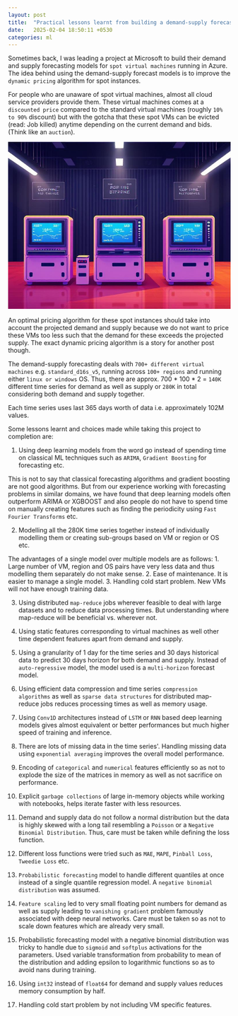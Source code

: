 ```yaml
---
layout: post
title:  "Practical lessons learnt from building a demand-supply forecasting model"
date:   2025-02-04 18:50:11 +0530
categories: ml
---
```


Sometimes back, I was leading a project at Microsoft to build their demand and supply forecasting models for `spot virtual machines` running in Azure. The idea behind using the demand-supply forecast models is to improve the `dynamic pricing` algorithm for spot instances.

For people who are unaware of spot virtual machines, almost all cloud service providers provide them. These virtual machines comes at a `discounted price` compared to the standard virtual machines (roughly `10% to 90%` discount) but with the gotcha that these spot VMs can be evicted (read: Job killed) anytime depending on the current demand and bids. (Think like an `auction`).

![Real Time Bidding for VMs (AI Generated)](/docs/assets/rtb.jpg)

An optimal pricing algorithm for these spot instances should take into account the projected demand and supply because we do not want to price these VMs too less such that the demand for these exceeds the projected supply. The exact dynamic pricing algorithm is a story for another post though.

The demand-supply forecasting deals with `700+ different virtual machines` e.g. `standard_d16s_v5`, running across `100+ regions` and running either `linux or windows` OS. Thus, there are approx. 700 * 100 * 2 = `140K` different time series for demand as well as supply or `280K` in total considering both demand and supply together.

Each time series uses last 365 days worth of data i.e. approximately 102M values.

Some lessons learnt and choices made while taking this project to completion are:

1. Using deep learning models from the word go instead of spending time on classical ML techniques such as `ARIMA`, `Gradient Boosting` for forecasting etc.

This is not to say that classical forecasting algorithms and gradient boosting are not good algorithms. But from our experience working with forecasting problems in similar domains, we have found that deep learning models often outperform ARIMA or XGBOOST and also people do not have to spend time on manually creating features such as finding the periodicity using `Fast Fourier Transforms` etc.

2. Modelling all the 280K time series together instead of individually modelling them or creating sub-groups based on VM or region or OS etc.

The advantages of a single model over multiple models are as follows:
    1. Large number of VM, region and OS pairs have very less data and thus modelling them separately do not make sense.
    2. Ease of maintenance. It is easier to manage a single model.
    3. Handling cold start problem. New VMs will not have enough training data.

3. Using distributed `map-reduce` jobs wherever feasible to deal with large datasets and to reduce data processing times. But understanding where map-reduce will be beneficial vs. wherever not.

4. Using static features corresponding to virtual machines as well other time dependent features apart from demand and supply.

5. Using a granularity of 1 day for the time series and 30 days historical data to predict 30 days horizon for both demand and supply. Instead of `auto-regressive` model, the model used is a `multi-horizon` forecast model.

6. Using efficient data compression and time series `compression algorithms` as well as `sparse data structures` for distributed map-reduce jobs reduces processing times as well as memory usage.

7. Using `Conv1D` architectures instead of `LSTM` or `RNN` based deep learning models gives almost equivalent or better performances but much higher speed of training and inference.

8. There are lots of missing data in the time series'. Handling missing data using `exponential averaging` improves the overall model performance.

9. Encoding of `categorical` and `numerical` features efficiently so as not to explode the size of the matrices in memory as well as not sacrifice on performance.

10. Explicit `garbage collections` of large in-memory objects while working with notebooks, helps iterate faster with less resources.

11. Demand and supply data do not follow a normal distribution but the data is highly skewed with a long tail resembling a `Poisson` or a `Negative Binomial Distribution`. Thus, care must be taken while defining the loss function.

12. Different loss functions were tried such as `MAE`, `MAPE`, `Pinball Loss`, `Tweedie Loss` etc.

13. `Probabilistic forecasting` model to handle different quantiles at once instead of a single quantile regression model. A `negative binomial distribution` was assumed.

14. `Feature scaling` led to very small floating point numbers for demand as well as supply leading to `vanishing gradient` problem famously associated with deep neural networks. Care must be taken so as not to scale down features which are already very small.

15. Probabilistic forecasting model with a negative binomial distribution was tricky to handle due to `sigmoid` and `softplus` activations for the parameters. Used variable transformation from probability to mean of the distribution and adding epsilon to logarithmic functions so as to avoid nans during training.

16. Using `int32` instead of `float64` for demand and supply values reduces memory consumption by half.

17. Handling cold start problem by not including VM specific features.
    
